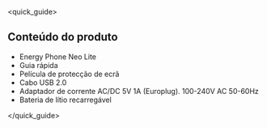 <quick_guide>

## Conteúdo do produto

*	Energy Phone Neo Lite
*	Guia rápida
*	Película de protecção de ecrã
*	Cabo USB 2.0
*	Adaptador de corrente AC/DC 5V 1A (Europlug). 100-240V AC 50-60Hz
*	Bateria de lítio recarregável

</quick_guide>
